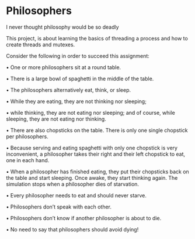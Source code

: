 # Philosophers
I never thought philosophy would be so deadly

This project, is about learning the basics of threading a process and how to create threads and mutexes.

Consider the following in order to succeed this assignment:

• One or more philosophers sit at a round table.

• There is a large bowl of spaghetti in the middle of the table.

• The philosophers alternatively eat, think, or sleep.

• While they are eating, they are not thinking nor sleeping;

• while thinking, they are not eating nor sleeping; and of course, while sleeping, they are not eating nor thinking.

• There are also chopsticks on the table. There is only one single chopstick per philosophers.

• Because serving and eating spaghetti with only one chopstick is very inconvenient, a philosopher takes their right and their left chopstick to eat, one in each hand.

• When a philosopher has finished eating, they put their chopsticks back on the table and
start sleeping. Once awake, they start thinking again. The simulation stops when a philosopher dies of starvation.

• Every philosopher needs to eat and should never starve.

• Philosophers don’t speak with each other.

• Philosophers don’t know if another philosopher is about to die.

• No need to say that philosophers should avoid dying!
